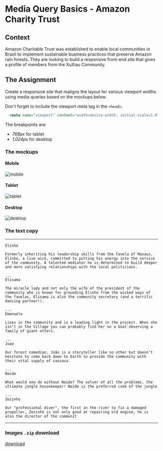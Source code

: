 # Media Query Basics - Amazon Charity Trust

## Context
Amazon Charitable Trust was established to enable local communities in Brazil to implement sustainable business practices that preserve Amazon rain forests. They are looking to build a responsive front-end site that gives a profile of members from the XuXiau Community.

## The Assignment
Create a responsive site that realigns the layout for various viewport widths using media queries based on the mockups below.

Don't forget to include the viewport meta tag in the `<head>`.
```html
  <meta name="viewport" content="width=device-width, initial-scale=1.0">
```

The breakpoints are:
+ *768px* for tablet
+ *1,024px* for desktop


### The mockups

#### Mobile
![mobile](mockups/act-mockup-mobile.png)

#### Tablet
![tablet](mockups/act-mockup-tablet.png)

#### Desktop
![desktop](mockups/act-mockup-desktop.png)

### The text copy
<hr/>

```
Elinho

Formerly inheriting his leadership skills from the favela of Manaus, Elinho, a live wire, committed to putting his energy into the service of the community. A talented mediator he is determined to build deeper and more satisfying relationships with the local politicians.

...
Elisama

The miracle lady and not only the wife of the president of the community who is known for grounding Elinho from the wicked ways of the favelas, Elisama is also the community secretary (and a terrific dancing partner!).

...
Emanuela

Lives in the community and is a leading light in the project. When she isn’t in the Village you can probably find her on a boat observing a family of giant otters.

...
Joao

Our forest comedian, João is a storyteller like no other but doesn’t hesitate to come back down to Earth to provide the community with their vital supply of cassava.

...
Naide

What would one do without Naide? The solver of all the problems, the ultimate jungle housekeeper! Naide is the preferred cook of the jungle

...
Zezinho

Our "professional diver", the first in the river to fix a damaged propeller, Zezinho is not only good at repairing old engine, he is also the director of the communit

```

<hr/>

### Images `.zip` download
[download](https://github.com/muktek/assignment--media-query-layout-amazon-charity/blob/master/project-images.zip?raw=true)

